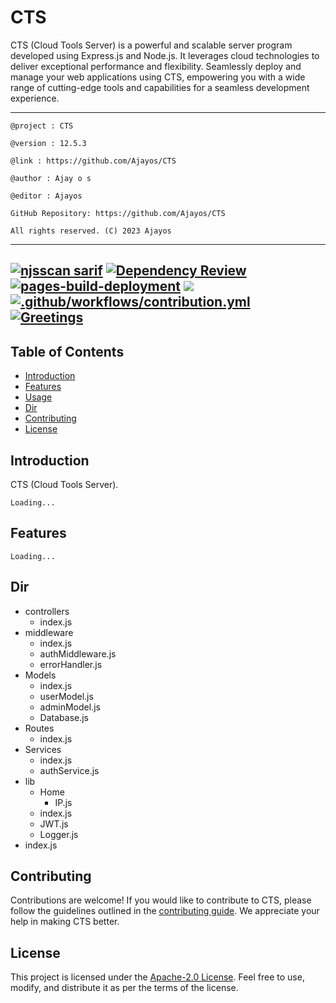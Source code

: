 # CTS

CTS (Cloud Tools Server) is a powerful and scalable server program developed using Express.js and Node.js. It leverages cloud technologies to deliver exceptional performance and flexibility. Seamlessly deploy and manage your web applications using CTS, empowering you with a wide range of cutting-edge tools and capabilities for a seamless development experience.

---

``@project : CTS``

``@version : 12.5.3``

``@link : https://github.com/Ajayos/CTS ``

``@author : Ajay o s ``

``@editor : Ajayos ``

``GitHub Repository: https://github.com/Ajayos/CTS ``

``All rights reserved. (C) 2023 Ajayos``

---

[![njsscan sarif](https://github.com/Ajayos/CTS/actions/workflows/njsscan.yml/badge.svg)](https://github.com/Ajayos/CTS/actions/workflows/njsscan.yml)
[![Dependency Review](https://github.com/Ajayos/CTS/actions/workflows/dependency-review.yml/badge.svg)](https://github.com/Ajayos/CTS/actions/workflows/dependency-review.yml)
[![pages-build-deployment](https://github.com/Ajayos/CTS/actions/workflows/pages/pages-build-deployment/badge.svg)](https://github.com/Ajayos/CTS/actions/workflows/pages/pages-build-deployment)
<img src="https://img.shields.io/github/repo-size/Ajay-o-s/Keerthana?color=green&label=Repo%20total%20size&style=plastic">
[![.github/workflows/contribution.yml](https://github.com/Ajayos/CTS/actions/workflows/contribution.yml/badge.svg)](https://github.com/Ajayos/CTS/actions/workflows/contribution.yml)
[![Greetings](https://github.com/Ajayos/CTS/actions/workflows/greetings.yml/badge.svg)](https://github.com/Ajayos/CTS/actions/workflows/greetings.yml)
---

## Table of Contents

- [Introduction](#introduction)
- [Features](#features)
- [Usage](#usage)
- [Dir](#dir)
- [Contributing](#contributing)
- [License](#license)

## Introduction

CTS (Cloud Tools Server).

``Loading...``
## Features
``Loading...``

## Dir

  - controllers
    - index.js
  - middleware
    - index.js
    - authMiddleware.js
    - errorHandler.js
  - Models
    - index.js
    - userModel.js
    - adminModel.js
    - Database.js
  - Routes
    - index.js
  - Services
    - index.js
    - authService.js
  - lib
    - Home 
       - IP.js
    - index.js
    - JWT.js
    - Logger.js
  - index.js



## Contributing

Contributions are welcome! If you would like to contribute to CTS, please follow the guidelines outlined in the [contributing guide](CONTRIBUTING.md). We appreciate your help in making CTS better.

## License

This project is licensed under the [Apache-2.0 License](/LICENSE). Feel free to use, modify, and distribute it as per the terms of the license.
